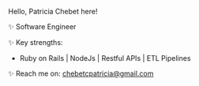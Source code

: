 Hello, Patricia Chebet here!

✨ Software Engineer

✨ Key strengths: 
-  Ruby on Rails | NodeJs | Restful APIs | ETL Pipelines

✨ Reach me on: chebetcpatricia@gmail.com

<!--
**PatriciaChebet/PatriciaChebet** is a ✨ _special_ ✨ repository because its `README.md` (this file) appears on your GitHub profile.

Here are some ideas to get you started:
- 
-->


